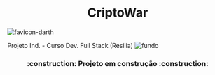 # <h1 align="center">CriptoWar</h1> ![favicon-darth](https://user-images.githubusercontent.com/112510971/193714535-edae4552-ab5f-4434-8ee4-41cce8e8ea13.png)
 Projeto Ind. - Curso Dev. Full Stack (Resilia)
![fundo](https://user-images.githubusercontent.com/112510971/193714510-eb7dd5c5-92d3-44a2-b9e4-53c5fc2b91b7.gif)
<h3 align="center"> 
    :construction:  Projeto em construção  :construction:
</h3>

